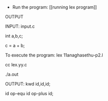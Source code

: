 
- Run the program: [[running lex program]]

OUTPUT

INPUT: input.c

int a,b,c;

c = a + b;

To execute the program: lex 11anaghasethu-p2.l

cc lex.yy.c

./a.out

  

  

OUTPUT: kwd id,id,id;

id op-equ id op-plus id;